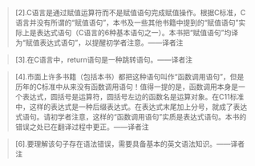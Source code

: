 > [2].C语言是通过赋值运算符而不是赋值语句完成赋值操作。根据C标准，C语言并没有所谓的“赋值语句”，本书及一些其他书籍中提到的“赋值语句”实际上是表达式语句（C语言的6种基本语句之一）。本书把“赋值语句”均译为“赋值表达式语句”，以提醒初学者注意。——译者注

> [3].在C语言中，return语句是一种跳转语句。——译者注

> [4].市面上许多书籍（包括本书）都把这种语句叫作“函数调用语句”，但是历年的C标准中从来没有函数调用语句！值得一提的是，函数调用本身是一个表达式，圆括号是运算符，圆括号左边的函数名是运算对象。在C11标准中，这样的表达式是一种后缀表达式。在表达式末尾加上分号，就成了表达式语句。请初学者注意，这样的“函数调用语句”实质是表达式语句。本书的错误之处已在翻译过程中更正。——译者注

> [6].要理解该句子存在语法错误，需要具备基本的英文语法知识。——译者注
